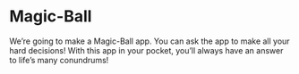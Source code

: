 

# Magic-Ball

We’re going to make a Magic-Ball app. You can ask the app to make all your hard decisions! With this app in your pocket, you’ll always have an answer to life’s many conundrums!



